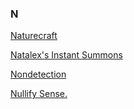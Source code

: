 ### N

[Naturecraft](./Naturecraft.md)

[Natalex's Instant Summons](./Natalexs_Instant_Summons.md)

[Nondetection](./Nondetection.md)

[Nullify Sense.](./Nullify_Sense.md)
